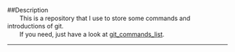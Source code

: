 ##Description  
　　This is a repository that I use to store some commands and introductions of git.  
　　If you need, just have a look at [git_commands_list](./git_commands_list.md).    
***
